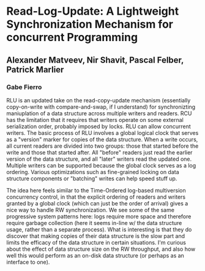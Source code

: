 # Read-Log-Update: A Lightweight Synchronization Mechanism for concurrent Programming
## Alexander Matveev, Nir Shavit, Pascal Felber, Patrick Marlier

### Gabe Fierro
RLU is an updated take on the read-copy-update mechanism (essentially copy-on-write with compare-and-swap, if I understand)
for synchronizting maniuplation of a data structure across multiple writers and readers. RCU has the limitation that it requires
that writers operate on some external serialization order, probably imposed by locks. RLU can allow concurrent writers.
The basic process of RLU involves a global logical clock that serves as a "version" marker for copies of the data structure.
When a write occurs, all current readers are divided into two groups: those that started before the write and those that started
after. All "before" readers just read the earlier version of the data structure, and all "later" writers read the updated one.
Multiple writers can be supported because the global clock serves as a log ordering. Various optimizations such as
fine-grained locking on data structure components or "batching" writes can help speed stuff up.

The idea here feels similar to the Time-Ordered log-based multiversion concurrency control, in that the explicit
ordering of readers and writers granted by a global clock (which can just be the order of arrival) gives a nice
way to handle RW synchronization. We see some of the same progressive system patterns here: logs require more
space and therefore require garbage collection (here it seems in-line w/ the data structure usage, rather than
a separate process). What is interesting is that they do discover that making copies of their data structure
is the slow part and limits the efficacy of the data structure in certain situations. I'm curious about the effect
of data structure size on the RW throughput, and also how well this would perform as an on-disk data structure
(or perhaps as an interface to one).
